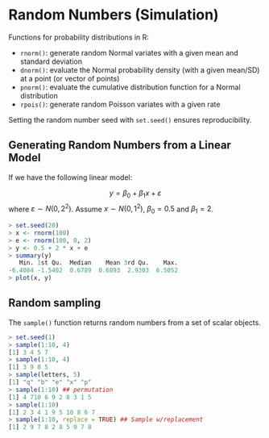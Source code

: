 # Random Numbers (Simulation)

Functions for probability distributions in R:
- `rnorm()`: generate random Normal variates with a given mean and standard deviation
- `dnorm()`: evaluate the Normal probability density (with a given mean/SD) at a point (or vector of
points)
- `pnorm()`: evaluate the cumulative distribution function for a Normal distribution
- `rpois()`: generate random Poisson variates with a given rate

Setting the random number seed with `set.seed()` ensures reproducibility.


## Generating Random Numbers from a Linear Model

If we have the following linear model:

$$
y = \beta_0 + \beta_1x + \varepsilon
$$
where $\varepsilon \sim N(0, 2^2)$. Assume $x \sim N(0, 1^2)$, $\beta_0 = 0.5$ and  $\beta_1= 2$.

```r
> set.seed(20)
> x <- rnorm(100)
> e <- rnorm(100, 0, 2)
> y <- 0.5 + 2 * x + e
> summary(y)
   Min. 1st Qu.  Median    Mean 3rd Qu.    Max. 
-6.4084 -1.5402  0.6789  0.6893  2.9303  6.5052 
> plot(x, y)
```

## Random sampling

The `sample()` function returns random numbers from a set of scalar objects.
```r
> set.seed(1)
> sample(1:10, 4)
[1] 3 4 5 7
> sample(1:10, 4)
[1] 3 9 8 5
> sample(letters, 5)
[1] "q" "b" "e" "x" "p"
> sample(1:10) ## permutation
[1] 4 710 6 9 2 8 3 1 5
> sample(1:10)
[1] 2 3 4 1 9 5 10 8 6 7
> sample(1:10, replace = TRUE) ## Sample w/replacement
[1] 2 9 7 8 2 8 5 9 7 8
```
<!--stackedit_data:
eyJoaXN0b3J5IjpbLTI3NzY1MTEyNywxNjY5ODIwNTUyLDEzMj
Q3MDU0OTksLTk0Nzk3MzM2M119
-->